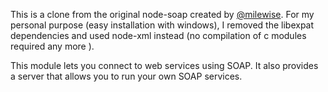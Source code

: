 This is a clone from the original  node-soap created by [@milewise](https://github.com/milewise).
For my personal purpose (easy installation with windows), I removed the libexpat dependencies and used node-xml instead (no compilation of c modules required any more ).

This module lets you connect to web services using SOAP.  It also provides a server that allows you to run your own SOAP services.


